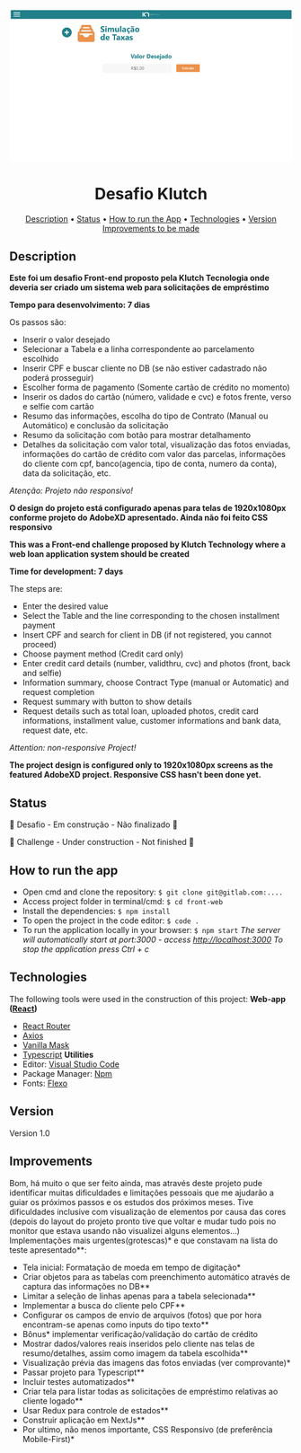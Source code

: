 <img align="center" alt="Sistema de Empréstimo" src="front-web/public/home.png">
<h1 align="center">Desafio Klutch</h1>

<p align="center" >  
    <a href="#description">Description</a> • 
    <a href="#status">Status</a> • 
    <a href="#how to run the app">How to run the App</a> • 
    <a href="#technologies">Technologies</a> • 
    <a href="#version">Version</a>
    <a href="#improvements">Improvements to be made</a>
</p>


## Description
**Este foi um desafio Front-end proposto pela Klutch Tecnologia onde deveria ser criado um sistema web para solicitações de empréstimo**

**Tempo para desenvolvimento: 7 dias**

Os passos são:
- Inserir o valor desejado
- Selecionar a Tabela e a linha correspondente ao parcelamento escolhido
- Inserir CPF e buscar cliente no DB (se não estiver cadastrado não poderá prosseguir)
- Escolher forma de pagamento (Somente cartão de crédito no momento)
- Inserir os dados do cartão (número, validade e cvc) e fotos frente, verso e selfie com cartão
- Resumo das informações, escolha do tipo de Contrato (Manual ou Automático) e conclusão da solicitação
- Resumo da solicitação com botão para mostrar detalhamento
- Detalhes da solicitação com valor total, visualização das fotos enviadas, informações do cartão de crédito com valor das parcelas, informações do cliente com cpf, banco(agencia, tipo de conta, numero da conta), data da solicitação, etc.

*Atenção: Projeto não responsivo!*

**O design do projeto está configurado apenas para telas de 1920x1080px conforme projeto do AdobeXD apresentado. Ainda não foi feito CSS responsivo**



**This was a Front-end challenge proposed by Klutch Technology where a web loan application system should be created**

**Time for development: 7 days**

The steps are:
- Enter the desired value
- Select the Table and the line corresponding to the chosen installment payment
- Insert CPF and search for client in DB (if not registered, you cannot proceed)
- Choose payment method (Credit card only)
- Enter credit card details (number, validthru, cvc) and photos (front, back and selfie)
- Information summary, choose Contract Type (manual or Automatic) and request completion
- Request summary with button to show details
- Request details such as total loan, uploaded photos, credit card informations, installment value, customer informations and bank data, request date, etc.

*Attention: non-responsive Project!*

**The project design is configured only to 1920x1080px screens as the featured AdobeXD project. Responsive CSS hasn't been done yet.**


## Status
 🚧  Desafio - Em construção - Não finalizado  🚧 

 🚧  Challenge - Under construction - Not finished  🚧 



## How to run the app
- Open cmd and clone the repository:
``` $ git clone git@gitlab.com:.... ```
- Access project folder in terminal/cmd: 
``` $ cd front-web ```
- Install the dependencies:
``` $ npm install ```
- To open the project in the code editor: 
``` $ code . ``` 
- To run the application locally in your browser:
``` $ npm start ```
_The server will automatically start at port:3000 - access [http://localhost:3000](http://localhost:3000)
To stop the application press Ctrl + c_



## Technologies
The following tools were used in the construction of this project:
**Web-app ([React](https://pt-br.reactjs.org/))**
- [React Router](https://reactrouter.com/web/guides/quick-start)
- [Axios](https://www.npmjs.com/package/axios)
- [Vanilla Mask]()
- [Typescript]()
**Utilities**
- Editor: [Visual Studio Code](https://code.visualstudio.com/)
- Package Manager: [Npm]()
- Fonts: [Flexo]()



## Version
<p>Version 1.0</p> 



## Improvements
Bom, há muito o que ser feito ainda, mas através deste projeto pude identificar muitas dificuldades e limitações pessoais que me ajudarão a guiar os próximos passos e os estudos dos próximos meses. Tive dificuldades inclusive com visualização de elementos por causa das cores (depois do layout do projeto pronto tive que voltar e mudar tudo pois no monitor que estava usando não visualizei alguns elementos...)
Implementações mais urgentes(grotescas)* e que constavam na lista do teste apresentado**:
- Tela inicial: Formatação de moeda em tempo de digitação*
- Criar objetos para as tabelas com preenchimento automático através de captura das informações no DB**
- Limitar a seleção de linhas apenas para a tabela selecionada**
- Implementar a busca do cliente pelo CPF**
- Configurar os campos de envio de arquivos (fotos) que por hora encontram-se apenas como inputs do tipo texto**
- Bônus* implementar verificação/validação do cartão de crédito
- Mostrar dados/valores reais inseridos pelo cliente nas telas de resumo/detalhes, assim como imagem da tabela escolhida**
- Visualização prévia das imagens das fotos enviadas (ver comprovante)*
- Passar projeto para Typescript**
- Incluir testes automatizados**
- Criar tela para listar todas as solicitações de empréstimo relativas ao cliente logado**
- Usar Redux para controle de estados**
- Construir aplicação em NextJs**
- Por ultimo, não menos importante, CSS Responsivo (de preferência Mobile-First)*